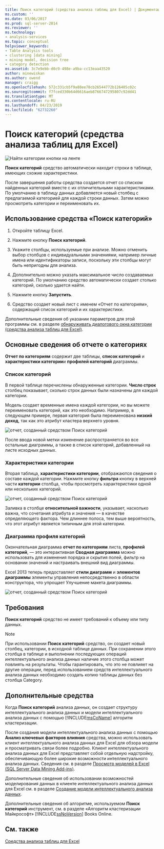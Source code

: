 ```yaml
---
title: Поиск категорий (средства анализа таблиц для Excel) | Документация Майкрософт
ms.custom: ''
ms.date: 03/06/2017
ms.prod: sql-server-2014
ms.reviewer: ''
ms.technology:
- analysis-services
ms.topic: conceptual
helpviewer_keywords:
- Table Analysis tools
- clustering [data mining]
- mining model, decision tree
- category detection
ms.assetid: 3c7e9ebb-d0c9-498e-a9ba-cc13eaa43520
author: minewiskan
ms.author: owend
manager: craigg
ms.openlocfilehash: 572c331cb5f9a88ee78cb26544772b126405c02c
ms.sourcegitcommit: f7fced330b64d6616aeb8766747295807c92dd41
ms.translationtype: MT
ms.contentlocale: ru-RU
ms.lasthandoff: 04/23/2019
ms.locfileid: "62732260"
---
```

# <a name="detect-categories-table-analysis-tools-for-excel"></a>Поиск категорий (средства анализа таблиц для Excel)
  ![Найти категории кнопки на ленте](media/tat-detectcat.gif "Поиск категорий кнопка на ленте")  
  
 **Поиск категорий** средство автоматически находит строки в таблице, имеющих схожие характеристики.  
  
 После завершения работы средства создается отчет со списком найденных категорий вместе с их отличительными характеристиками. По умолчанию в таблицу данных добавляется новый столбец с предлагаемой категорией для каждой строки данных. Затем можно просмотреть категории и переименовать их.  
  
## <a name="using-the-detect-categories-tool"></a>Использование средства «Поиск категорий»  
  
1.  Откройте таблицу Excel.  
  
2.  Нажмите кнопку **Поиск категорий**.  
  
3.  Укажите столбцы, используемые при анализе. Можно отменить выбор столбцов с индивидуальными значениями, например личные имена или идентификаторы записи, поскольку эти столбцы могут быть непригодны для анализа.  
  
4.  Дополнительно можно указать максимальное число создаваемых категорий. По умолчанию средство автоматически создает столько категорий, сколько удается найти.  
  
5.  Нажмите кнопку **Запустить**.  
  
6.  Средство создает новый лист с именем «Отчет по категориям», содержащий список категорий и их характеристики.  
  
 Дополнительные сведения об указании параметров для этой программы см. в разделе [обнаруживать диалогового окна категории (средства анализа таблиц для Excel)](detect-categories-table-analysis-tools-for-excel.md).  
  
## <a name="understanding-the-categories-report"></a>Основные сведения об отчете о категориях  
 **Отчет по категориям** содержит две таблицы, **список категорий** и **характеристики категории**и **профилей категорий** диаграммы.  
  
### <a name="category-list"></a>Список категорий  
 В первой таблице перечислены обнаруженные категории. **Число строк** столбец показывает, сколько строк данных были назначены для каждой категории.  
  
 Модель создает временные имена каждой категории, но вы можете переименовать категорий, как это необходимо. Например, в следующем примере, первая категория была переименована **низкий доход**, так как это атрибут кластера верхнего уровня.  
  
 ![отчет, созданный средством Поиск категорий](media/dm13-tat-detectcat-report1.gif "отчет, созданный средством Поиск категорий")  
  
 После ввода новой метки изменение распространяется во все остальные диаграммы, а также в список категорий, добавленный на листе исходных данных.  
  
### <a name="category-characteristics"></a>Характеристики категории  
 Вторая таблица, **характеристики категории**, отображаются сведения о составе каждой категории. Нажмите кнопку **фильтра** кнопку в верхней части **категории** столбца, чтобы просмотреть характеристики одной или нескольких категорий.  
  
 ![отчет, созданный средством Поиск категорий](media/dm13-tat-detectcat-report2.gif "отчет, созданный средством Поиск категорий")  
  
 Заливка в столбце **относительной важности**, указывает, насколько важна, что сочетания атрибута и значения — в качестве определяющего фактора. Чем длиннее полоса, тем выше вероятность, что этот атрибут является типичным для этой категории.  
  
### <a name="categories-profile-chart"></a>Диаграмма профиля категорий  
 Окончательная диаграмма **отчет по категориям** листа, **профилей категорий**, — это интерактивная **Сводная диаграмма** можно использовать для изменения порядка и скрытия полей, фильтр на основании значений и настраивать внешний вид диаграммы.  
  
 Excel 2013 теперь предоставляет **стили диаграмм** и **элементов диаграммы** элементы управления непосредственно в области конструктора, что упрощает Улучшение макета диаграммы.  
  
 ![отчет, созданный средством Поиск категорий](media/dm13-tat-detectcat-report3.gif "отчет, созданный средством Поиск категорий")  
  
## <a name="requirements"></a>Требования  
 **Поиск категорий** средство не имеет требований к объему или типу данных.  
  
> [!NOTE]  
>  При использовании **Поиск категорий** средство, он создает новый столбец, категории, в исходной таблице данных. При сохранении этого столбца в таблице и выполнении последующих операций интеллектуального анализа данных наличие этого столбца может повлиять на результаты. Чтобы гарантировать, что это не повлияет на другие операции, перед использованием средств интеллектуального анализа данных необходимо создать копию таблицы данных без столбца Category.  
  
## <a name="related-tools"></a>Дополнительные средства  
 Когда **Поиск категорий** анализа данных, он создает структуру интеллектуального анализа данных и модели интеллектуального анализа данных с помощью [!INCLUDE[msCoName](../includes/msconame-md.md)] алгоритм кластеризации.  
  
 После создания модели интеллектуального анализа данных с помощью **Анализ ключевых факторов влияния** средства, можно использовать клиент интеллектуального анализа данных для Excel для обзора модели и просматривать связи более подробно. Клиент интеллектуального анализа данных для Excel представляет собой отдельную надстройку, обеспечивающую более широкие возможности интеллектуального анализа данных. Сведения см. в разделе [Просмотр моделей в Excel &#40;SQL Server Data Mining Add-ins&#41;](browsing-models-in-excel-sql-server-data-mining-add-ins.md).  
  
 Дополнительные сведения об использовании возможностей моделирования данных в клиенте интеллектуального анализа данных для Excel см. в разделе [Создание модели интеллектуального анализа данных](creating-a-data-mining-model.md).  
  
 Дополнительные сведения об алгоритме, используемом **Поиск категорий** инструмент, см. в разделе «Алгоритм кластеризации Майкрософт» [!INCLUDE[ssNoVersion](../includes/ssnoversion-md.md)] Books Online.  
  
## <a name="see-also"></a>См. также  
 [Средства анализа таблиц для Excel](table-analysis-tools-for-excel.md)  
  
  

